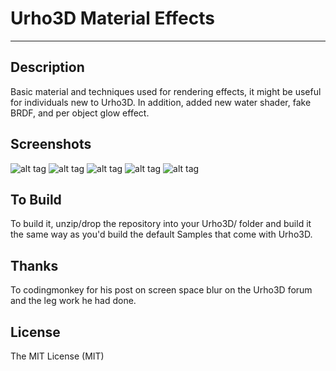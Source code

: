 # Urho3D Material Effects
-----------------------------------------------------------------------------------

Description
-----------------------------------------------------------------------------------
Basic material and techniques used for rendering effects, it might be useful for individuals new to Urho3D.
In addition, added new water shader, fake BRDF, and per object glow effect. 


Screenshots
-----------------------------------------------------------------------------------
![alt tag](https://github.com/Lumak/Urho3D-Material-Effects/blob/master/screenshot/mateffects.jpg)
![alt tag](https://github.com/Lumak/Urho3D-Material-Effects/blob/master/screenshot/lava.jpg)
![alt tag](https://github.com/Lumak/Urho3D-Material-Effects/blob/master/screenshot/waternewmat.jpg)
![alt tag](https://github.com/Lumak/Urho3D-Material-Effects/blob/master/screenshot/fakeBrdf.jpg)
![alt tag](https://github.com/Lumak/Urho3D-Material-Effects/blob/master/screenshot/glow.jpg)


To Build
-----------------------------------------------------------------------------------
To build it, unzip/drop the repository into your Urho3D/ folder and build it the same way as you'd build the default Samples that come with Urho3D.

Thanks
-----------------------------------------------------------------------------------
To codingmonkey for his post on screen space blur on the Urho3D forum and the leg work he had done.

License
-----------------------------------------------------------------------------------
The MIT License (MIT)







